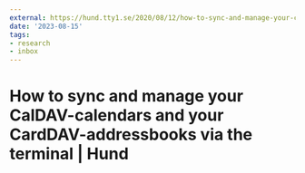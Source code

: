 ```yaml
---
external: https://hund.tty1.se/2020/08/12/how-to-sync-and-manage-your-caldav-and-carddav-via-the-terminal.html
date: '2023-08-15'
tags:
- research
- inbox
---
```


# How to sync and manage your CalDAV-calendars and your CardDAV-addressbooks via the terminal | Hund
